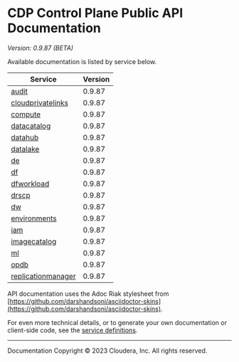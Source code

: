 # CDP Control Plane Public API Documentation

*Version: 0.9.87 (BETA)*

Available documentation is listed by service below.

| Service | Version |
| --- | --- |
| [audit](./audit/index.html) | 0.9.87 |
| [cloudprivatelinks](./cloudprivatelinks/index.html) | 0.9.87 |
| [compute](./compute/index.html) | 0.9.87 |
| [datacatalog](./datacatalog/index.html) | 0.9.87 |
| [datahub](./datahub/index.html) | 0.9.87 |
| [datalake](./datalake/index.html) | 0.9.87 |
| [de](./de/index.html) | 0.9.87 |
| [df](./df/index.html) | 0.9.87 |
| [dfworkload](./dfworkload/index.html) | 0.9.87 |
| [drscp](./drscp/index.html) | 0.9.87 |
| [dw](./dw/index.html) | 0.9.87 |
| [environments](./environments/index.html) | 0.9.87 |
| [iam](./iam/index.html) | 0.9.87 |
| [imagecatalog](./imagecatalog/index.html) | 0.9.87 |
| [ml](./ml/index.html) | 0.9.87 |
| [opdb](./opdb/index.html) | 0.9.87 |
| [replicationmanager](./replicationmanager/index.html) | 0.9.87 |

API documentation uses the Adoc Riak stylesheet from
[https://github.com/darshandsoni/asciidoctor-skins](https://github.com/darshandsoni/asciidoctor-skins).

For even more technical details, or to generate your own documentation or client-side code, see the
[service definitions](swagger/).

----

Documentation Copyright © 2023 Cloudera, Inc. All rights reserved.

